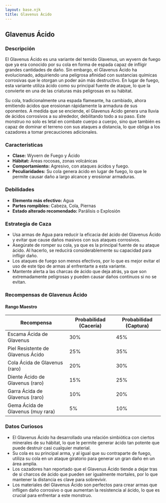```yaml
---
layout: base.njk
title: Glavenus Ácido
---
```

## Glavenus Ácido

### Descripción
El Glavenus Ácido es una variante del temido Glavenus, un wyvern de fuego que ya era conocido por su cola en forma de espada capaz de infligir grandes cantidades de daño. Sin embargo, el Glavenus Ácido ha evolucionado, adquiriendo una peligrosa afinidad con sustancias químicas corrosivas que le otorgan un poder aún más destructivo. En lugar de fuego, esta variante utiliza ácido como su principal fuente de ataque, lo que la convierte en una de las criaturas más peligrosas en su hábitat.

Su cola, tradicionalmente una espada flameante, ha cambiado, ahora emitiendo ácidos que erosionan rápidamente la armadura de sus oponentes. A medida que se enciende, el Glavenus Ácido genera una lluvia de ácidos corrosivos a su alrededor, debilitando todo a su paso. Este monstruo no solo es letal en combate cuerpo a cuerpo, sino que también es capaz de dominar el terreno con sus ataques a distancia, lo que obliga a los cazadores a tomar precauciones adicionales.

### Características
- **Clase:** Wyvern de Fuego y Ácido
- **Hábitat:** Áreas rocosas, zonas volcánicas
- **Comportamiento:** Agresivo, con ataques ácidos y fuego.
- **Peculiaridades:** Su cola genera ácido en lugar de fuego, lo que le permite causar daño a largo alcance y erosionar armaduras.

### Debilidades
- **Elemento más efectivo:** Agua
- **Partes rompibles:** Cabeza, Cola, Piernas
- **Estado alterado recomendado:** Parálisis o Explosión

### Estrategia de Caza
- Usa armas de Agua para reducir la eficacia del ácido del Glavenus Ácido y evitar que cause daños masivos con sus ataques corrosivos.
- Asegúrate de romper su cola, ya que es la principal fuente de su ataque ácido. Al hacerlo, se reducirá considerablemente su capacidad para infligir daño.
- Los ataques de fuego son menos efectivos, por lo que es mejor evitar el uso de este tipo de armas al enfrentarte a esta variante.
- Mantente alerta a las charcas de ácido que deja atrás, ya que son extremadamente peligrosas y pueden causar daños continuos si no se evitan.

### Recompensas de Glavenus Ácido

#### Rango Maestro
| Recompensa                                | Probabilidad (Cacería) | Probabilidad (Captura) |
|-------------------------------------------|------------------------|------------------------|
| Escama Ácida de Glavenus                  | 30%                    | 45%                    |
| Piel Resistente de Glavenus Ácido         | 25%                    | 35%                    |
| Cola Ácida de Glavenus (raro)             | 20%                    | 30%                    |
| Diente Ácido de Glavenus (raro)           | 15%                    | 25%                    |
| Garra Ácida de Glavenus (raro)            | 10%                    | 20%                    |
| Gema Ácida de Glavenus (muy rara)         | 5%                     | 10%                    |

### Datos Curiosos
- El Glavenus Ácido ha desarrollado una relación simbiótica con ciertos minerales de su hábitat, lo que le permite generar ácido tan potente que puede destruir casi cualquier material.
- Su cola es su principal arma, y al igual que su contraparte de fuego, utiliza su cola en un ataque giratorio para generar un gran daño en un área amplia.
- Los cazadores han reportado que el Glavenus Ácido tiende a dejar tras de sí charcos de ácido que pueden ser igualmente mortales, por lo que mantener la distancia es clave para sobrevivir.
- Los materiales del Glavenus Ácido son perfectos para crear armas que infligen daño corrosivo o que aumentan la resistencia al ácido, lo que es crucial para enfrentar a este monstruo.
